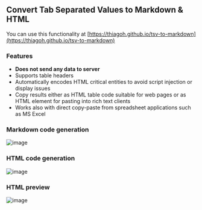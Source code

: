 ## Convert Tab Separated Values to Markdown & HTML

You can use this functionality at [https://thiagoh.github.io/tsv-to-markdown](https://thiagoh.github.io/tsv-to-markdown)

### Features

* **Does not send any data to server**
* Supports table headers
* Automatically encodes HTML critical entities to avoid script injection or display issues
* Copy results either as HTML table code suitable for web pages or as HTML element for pasting into rich text clients
* Works also with direct copy-paste from spreadsheet applications such as MS Excel

### Markdown code generation

![image](https://user-images.githubusercontent.com/110336/258595384-0738e135-6492-4b11-b3ff-a9d6170df5c3.png)

### HTML code generation

![image](https://user-images.githubusercontent.com/110336/258595405-f9eaaea3-c72c-4698-8bb1-2828396291b1.png)

### HTML preview

![image](https://user-images.githubusercontent.com/110336/258595424-82029457-e5ae-42e8-a4bd-38c3f66ad42c.png)
